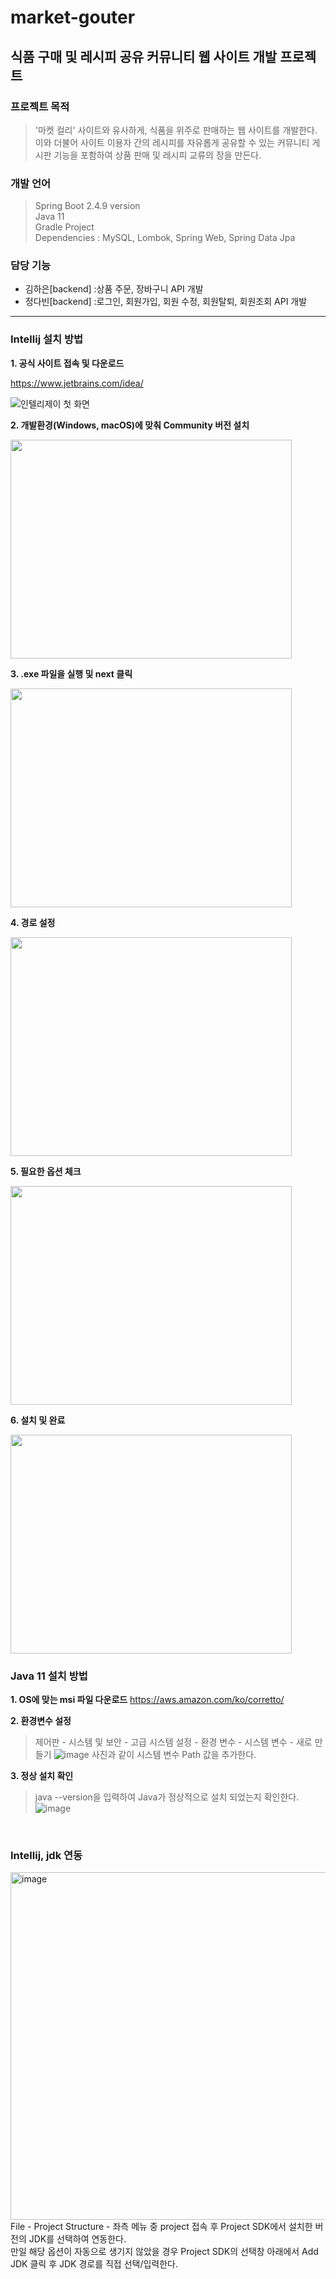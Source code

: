 # market-gouter  
## 식품 구매 및 레시피 공유 커뮤니티 웹 사이트 개발 프로젝트    

### 프로젝트 목적  
> '마켓 컬리' 사이트와 유사하게, 식품을 위주로 판매하는 웹 사이트를 개발한다. 이와 더불어 사이트 이용자 간의 레시피를 자유롭게 공유할 수 있는 커뮤니티 게시판 기능을 포함하여 상품 판매 및 레시피 교류의 장을 만든다. 

### 개발 언어  
> Spring Boot 2.4.9 version  
> Java 11  
> Gradle Project  
> Dependencies : MySQL, Lombok, Spring Web, Spring Data Jpa

### 담당 기능
* 김하은[backend]
:상품 주문, 장바구니 API 개발
* 정다빈[backend]
:로그인, 회원가입, 회원 수정, 회원탈퇴, 회원조회 API 개발

*** 

### Intellij 설치 방법

**1. 공식 사이트 접속 및 다운로드**

<https://www.jetbrains.com/idea/>

![인텔리제이 첫 화면](https://user-images.githubusercontent.com/71184046/147047652-926bddd8-811e-4c14-9f6c-7f8d1f67520b.png)

**2. 개발환경(Windows, macOS)에 맞춰 Community 버전 설치**

<img src="https://user-images.githubusercontent.com/71184046/147048371-987e59e7-622e-42d2-ac66-5e08ba48da56.png" width="450" height="350"/>

**3. .exe 파일을 실행 및 next 클릭**

<img src="https://user-images.githubusercontent.com/71184046/147049315-207507d8-a8a4-4ba5-8c42-98208394e36c.png" width="450" height="350"/>

**4. 경로 설정**

<img src="https://user-images.githubusercontent.com/71184046/147049478-cb77769d-5f76-484d-af8a-19808202f8f7.png" width="450" height="350"/>

**5. 필요한 옵션 체크**

<img src="https://user-images.githubusercontent.com/71184046/147049738-99cd8b62-614a-4eb1-aaf4-34732a973c4f.png" width="450" height="350"/>

**6. 설치 및 완료**

<img src="https://user-images.githubusercontent.com/71184046/147051122-56d39fa0-36dd-4c2b-9a3a-c0d3f6518a79.png" width="450" height="350"/>

<br/>

### Java 11 설치 방법

**1. OS에 맞는 msi 파일 다운로드**
https://aws.amazon.com/ko/corretto/

**2. 환경변수 설정**
> 제어판 - 시스템 및 보안 - 고급 시스템 설정 - 환경 변수 - 시스템 변수 - 새로 만들기
![image](https://user-images.githubusercontent.com/67851124/147070110-13673c56-686f-46a0-ad98-0f40cb3af9f4.png)
사진과 같이 시스템 변수 Path 값을 추가한다.

**3. 정상 설치 확인**
> java --version을 입력하여 Java가 정상적으로 설치 되었는지 확인한다. 
 ![image](https://user-images.githubusercontent.com/67851124/147070693-021e5026-1680-49d1-b5d7-e7f5b38db78f.png)

<br/>

### Intellij, jdk 연동
<img width="556" alt="image" src="https://user-images.githubusercontent.com/76279010/147068817-39ee9d4c-14f3-4d98-9b4d-ddb763a0b4f1.png">
File - Project Structure - 좌측 메뉴 중 project 접속 후 Project SDK에서 설치한 버전의 JDK를 선택하여 연동한다.<br/>
만일 해당 옵션이 자동으로 생기지 않았을 경우 Project SDK의 선택창 아래에서 Add JDK 클릭 후 JDK 경로를 직접 선택/입력한다.

